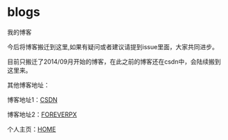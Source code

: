 # blogs
我的博客

今后将博客搬迁到这里,如果有疑问或者建议请提到issue里面，大家共同进步。

目前只搬迁了2014/09月开始的博客，在此之前的博客还在csdn中，会陆续搬到这里来。

其他博客地址：

博客地址1：[CSDN](http://blog.csdn.net/forevercjl)

博客地址2：[FOREVERPX](http://www.foreverpx.cn)

个人主页：[HOME](http://www.foreverpx.cn/home)

